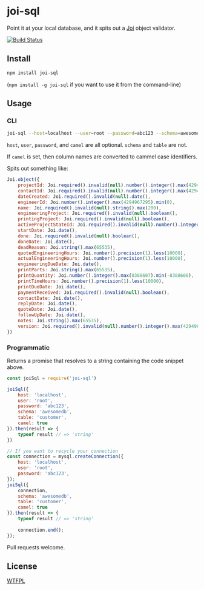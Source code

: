 # joi-sql

Point it at your local database, and it spits out a [Joi](https://github.com/hapijs/joi) object validator.

[![Build Status](https://travis-ci.org/TehShrike/joi-sql.svg?branch=master)](https://travis-ci.org/TehShrike/joi-sql)

## Install

```sh
npm install joi-sql
```

(`npm install -g joi-sql` if you want to use it from the command-line)

## Usage

### CLI

```sh
joi-sql --host=localhost --user=root --password=abc123 --schema=awesomedb --table=customer --camel
```

`host`, `user`, `password`, and `camel` are all optional.  `schema` and `table` are not.

If `camel` is set, then column names are converted to cammel case identifiers.

Spits out something like:

```js
Joi.object({
	projectId: Joi.required().invalid(null).number().integer().max(4294967295).min(0),
	contactId: Joi.required().invalid(null).number().integer().max(4294967295).min(0),
	dateCreated: Joi.required().invalid(null).date(),
	engineerId: Joi.number().integer().max(4294967295).min(0),
	name: Joi.required().invalid(null).string().max(200),
	engineeringProject: Joi.required().invalid(null).boolean(),
	printingProject: Joi.required().invalid(null).boolean(),
	activeProjectStateId: Joi.required().invalid(null).number().integer().max(4294967295).min(0),
	startDate: Joi.date(),
	done: Joi.required().invalid(null).boolean(),
	doneDate: Joi.date(),
	deadReason: Joi.string().max(65535),
	quotedEngineeringHours: Joi.number().precision(1).less(10000),
	actualEngineeringHours: Joi.number().precision(1).less(10000),
	engineeringDueDate: Joi.date(),
	printParts: Joi.string().max(65535),
	printQuantity: Joi.number().integer().max(8388607).min(-8388608),
	printTimeHours: Joi.number().precision(1).less(10000),
	printDueDate: Joi.date(),
	paymentReceived: Joi.required().invalid(null).boolean(),
	contactDate: Joi.date(),
	replyDate: Joi.date(),
	quoteDate: Joi.date(),
	followUpDate: Joi.date(),
	notes: Joi.string().max(65535),
	version: Joi.required().invalid(null).number().integer().max(4294967295).min(0)
})
```

### Programmatic

Returns a promise that resolves to a string containing the code snippet above.

```js
const joiSql = require('joi-sql')

joiSql({
    host: 'localhost',
    user: 'root',
    password: 'abc123',
    schema: 'awesomedb',
    table: 'customer',
    camel: true
}).then(result => {
	typeof result // => 'string'
})

// If you want to recycle your connection
const connection = mysql.createConnection({
	host: 'localhost',
    user: 'root',
    password: 'abc123',
});
joiSql({
	connection,
    schema: 'awesomedb',
    table: 'customer',
    camel: true
}).then(result => {
	typeof result // => 'string'
	
	connection.end();
});
```

Pull requests welcome.

## License

[WTFPL](http://wtfpl2.com/)
